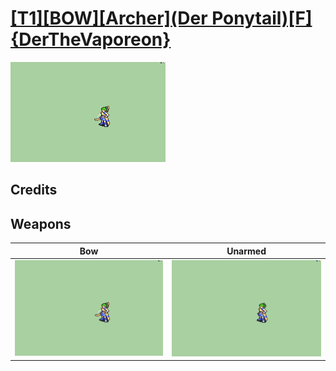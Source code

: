 # [\[T1\]\[BOW\]\[Archer\]\(Der Ponytail\)\[F\]{DerTheVaporeon}](./)

<img src="./5.%20Bow/Bow_000.png" alt="[T1][BOW][Archer](Der Ponytail)[F]{DerTheVaporeon} standing" />

## Credits



## Weapons


|Bow |Unarmed |
|  :---: | :---: |
| <img alt="Bow animation" src="./5.%20Bow/Bow.gif" /> | <img alt="Unarmed animation" src="./8.%20Unarmed/Unarmed.gif" /> |

